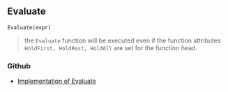 ## Evaluate

```
Evaluate(expr)
```

> the `Evaluate` function will be executed even if the function attributes `HoldFirst, HoldRest, HoldAll` are set for the function head.

### Github

* [Implementation of Evaluate](https://github.com/axkr/symja_android_library/blob/master/symja_android_library/matheclipse-core/src/main/java/org/matheclipse/core/builtin/PatternMatching.java#L632) 
